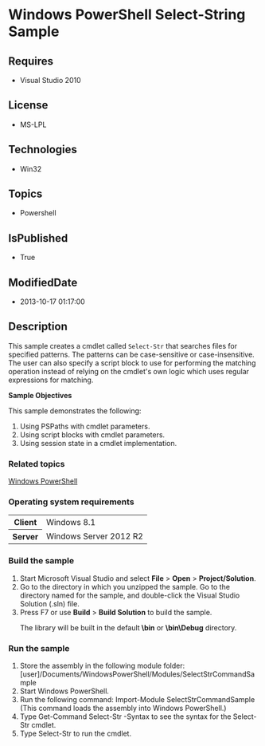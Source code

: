 # Windows PowerShell Select-String Sample
## Requires
* Visual Studio 2010
## License
* MS-LPL
## Technologies
* Win32
## Topics
* Powershell
## IsPublished
* True
## ModifiedDate
* 2013-10-17 01:17:00
## Description

<div id="mainSection">
<p>This sample creates a cmdlet called <code>Select-Str</code> that searches files for specified patterns. The patterns can be case-sensitive or case-insensitive. The user can also specify a script block to use for performing the matching operation instead
 of relying on the cmdlet's own logic which uses regular expressions for matching.
</p>
<p><b>Sample Objectives</b></p>
<p>This sample demonstrates the following:</p>
<ol>
<li>Using PSPaths with cmdlet parameters. </li><li>Using script blocks with cmdlet parameters. </li><li>Using session state in a cmdlet implementation. </li></ol>
<p></p>
<h3><a id="related_topics"></a>Related topics</h3>
<dl><dt><a href="http://go.microsoft.com/fwlink/?LinkID=178145">Windows PowerShell</a>
</dt></dl>
<h3>Operating system requirements</h3>
<table>
<tbody>
<tr>
<th>Client</th>
<td><dt>Windows&nbsp;8.1 </dt></td>
</tr>
<tr>
<th>Server</th>
<td><dt>Windows Server&nbsp;2012&nbsp;R2 </dt></td>
</tr>
</tbody>
</table>
<h3>Build the sample</h3>
<p></p>
<ol>
<li>Start Microsoft Visual Studio and select <b>File</b> &gt; <b>Open</b> &gt; <b>
Project/Solution</b>. </li><li>Go to the directory in which you unzipped the sample. Go to the directory named for the sample, and double-click the Visual Studio Solution (.sln) file.
</li><li>Press F7 or use <b>Build</b> &gt; <b>Build Solution</b> to build the sample.
<p>The library will be built in the default<b> \bin</b> or <b>\bin\Debug</b> directory.</p>
</li></ol>
<p></p>
<h3>Run the sample</h3>
<p></p>
<ol>
<li>Store the assembly in the following module folder: [user]/Documents/WindowsPowerShell/Modules/SelectStrCommandSample
</li><li>Start Windows PowerShell. </li><li>Run the following command: Import-Module SelectStrCommandSample (This command loads the assembly into Windows PowerShell.)
</li><li>Type Get-Command Select-Str -Syntax to see the syntax for the Select-Str cmdlet.
</li><li>Type Select-Str to run the cmdlet. </li></ol>
<p></p>
</div>

